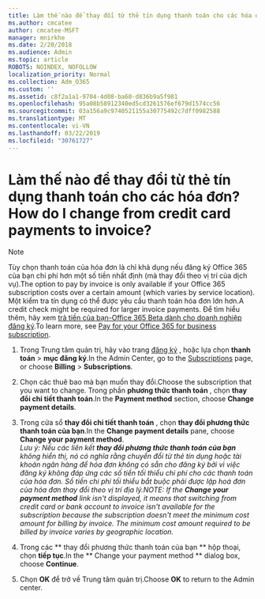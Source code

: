```yaml
---
title: Làm thế nào để thay đổi từ thẻ tín dụng thanh toán cho các hóa đơn?
ms.author: cmcatee
author: cmcatee-MSFT
manager: mnirkhe
ms.date: 2/20/2018
ms.audience: Admin
ms.topic: article
ROBOTS: NOINDEX, NOFOLLOW
localization_priority: Normal
ms.collection: Adm_O365
ms.custom: ''
ms.assetid: c8f2a1a1-9704-4d08-ba60-d836b9a5f981
ms.openlocfilehash: 95a08b58912340ed5cd3261576ef679d1574cc56
ms.sourcegitcommit: 03a156a9c9740521155a30775492c7dff0982588
ms.translationtype: MT
ms.contentlocale: vi-VN
ms.lasthandoff: 03/22/2019
ms.locfileid: "30761727"
---
```

# <a name="how-do-i-change-from-credit-card-payments-to-invoice"></a><span data-ttu-id="485ea-102">Làm thế nào để thay đổi từ thẻ tín dụng thanh toán cho các hóa đơn?</span><span class="sxs-lookup"><span data-stu-id="485ea-102">How do I change from credit card payments to invoice?</span></span>

> [!NOTE]
> <span data-ttu-id="485ea-103">Tùy chọn thanh toán của hóa đơn là chỉ khả dụng nếu đăng ký Office 365 của bạn chi phí hơn một số tiền nhất định (mà thay đổi theo vị trí của dịch vụ).</span><span class="sxs-lookup"><span data-stu-id="485ea-103">The option to pay by invoice is only available if your Office 365 subscription costs over a certain amount (which varies by service location).</span></span> <span data-ttu-id="485ea-104">Một kiểm tra tín dụng có thể được yêu cầu thanh toán hóa đơn lớn hơn.</span><span class="sxs-lookup"><span data-stu-id="485ea-104">A credit check might be required for larger invoice payments.</span></span> <span data-ttu-id="485ea-105">Để tìm hiểu thêm, hãy xem [trả tiền của bạn-Office 365 Beta dành cho doanh nghiệp đăng ký](https://support.office.com/article/734f4aab-df2d-4e9b-8cb1-691910bde216).</span><span class="sxs-lookup"><span data-stu-id="485ea-105">To learn more, see [Pay for your Office 365 for business subscription](https://support.office.com/article/734f4aab-df2d-4e9b-8cb1-691910bde216).</span></span> 
  
1. <span data-ttu-id="485ea-106">Trong Trung tâm quản trị, hãy vào trang [đăng ký](https://go.microsoft.com/fwlink/p/?linkid=842054) , hoặc lựa chọn **thanh toán** \> **mục đăng ký**.</span><span class="sxs-lookup"><span data-stu-id="485ea-106">In the Admin Center, go to the [Subscriptions](https://go.microsoft.com/fwlink/p/?linkid=842054) page, or choose **Billing** \> **Subscriptions**.</span></span>
    
2. <span data-ttu-id="485ea-107">Chọn các thuê bao mà bạn muốn thay đổi.</span><span class="sxs-lookup"><span data-stu-id="485ea-107">Choose the subscription that you want to change.</span></span> <span data-ttu-id="485ea-108">Trong phần **phương thức thanh toán** , chọn **thay đổi chi tiết thanh toán**.</span><span class="sxs-lookup"><span data-stu-id="485ea-108">In the **Payment method** section, choose **Change payment details**.</span></span>
    
3. <span data-ttu-id="485ea-109">Trong cửa sổ **thay đổi chi tiết thanh toán** , chọn **thay đổi phương thức thanh toán của bạn**.</span><span class="sxs-lookup"><span data-stu-id="485ea-109">In the **Change payment details** pane, choose **Change your payment method**.</span></span>
<br><span data-ttu-id="485ea-110">*Lưu ý: Nếu các liên kết **thay đổi phương thức thanh toán của bạn** không hiển thị, nó có nghĩa rằng chuyển đổi từ thẻ tín dụng hoặc tài khoản ngân hàng để hóa đơn không có sẵn cho đăng ký bởi vì việc đăng ký không đáp ứng các số tiền tối thiểu chi phí cho các thanh toán của hóa đơn. Số tiền chi phí tối thiểu bắt buộc phải được lập hoá đơn của hóa đơn thay đổi theo vị trí địa lý.*</span><span class="sxs-lookup"><span data-stu-id="485ea-110">*NOTE: If the **Change your payment method** link isn't displayed, it means that switching from credit card or bank account to invoice isn't available for the subscription because the subscription doesn't meet the minimum cost amount for billing by invoice. The minimum cost amount required to be billed by invoice varies by geographic location.*</span></span>
  
4. <span data-ttu-id="485ea-111">Trong các \*\* thay đổi phương thức thanh toán của bạn \*\* hộp thoại, chọn **tiếp tục**.</span><span class="sxs-lookup"><span data-stu-id="485ea-111">In the \*\* Change your payment method \*\* dialog box, choose **Continue**.</span></span>
    
5. <span data-ttu-id="485ea-112">Chọn **OK** để trở về Trung tâm quản trị.</span><span class="sxs-lookup"><span data-stu-id="485ea-112">Choose **OK** to return to the Admin center.</span></span> 
   